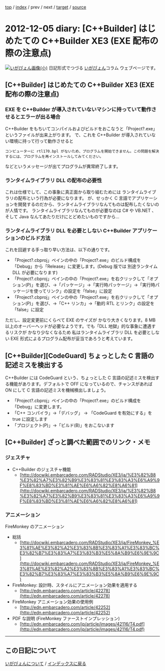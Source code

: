 [top](https://igapyon.github.io/diary/) 
 / [index](https://igapyon.github.io/diary/2012/index.html) 
 / prev 
 / next 
 / [target](https://igapyon.github.io/diary/2012/ig121205.html) 
 / [source](https://github.com/igapyon/diary/blob/gh-pages/2012/ig121205.html.src.md) 

2012-12-05 diary: [C++Builder] はじめたての C++Builder XE3 (EXE 配布の際の注意点)
=====================================================================================================
[![いがぴょん画像(小)](https://igapyon.github.io/diary/images/iga200306s.jpg "いがぴょん")](https://igapyon.github.io/diary/memo/memoigapyon.html) 日記形式でつづる [いがぴょん](https://igapyon.github.io/diary/memo/memoigapyon.html)コラム ウェブページです。

## [C++Builder] はじめたての C++Builder XE3 (EXE 配布の際の注意点)


### EXE を C++Builder が導入されていないマシンに持っていて動作させるとエラーが出る場合

C++Builder をもちいてコンパイルおよびビルドをおこなうと「Project?.exe」というファイルが出来上がります。
で、これを C++Builder が導入されていない環境に持って行って動作させると

```
コンピューターに rtl170.bpl がないため、プログラムを開始できません。この問題を解決するには、プログラムを再インストールしてみてください。
```

などというメッセージが出てプログラムが異常終了します。


### ランタイムライブラリ DLL の配布の必要性

これは仕様でして、この事象に真正面から取り組むためには ランタイムライブラリの配布という行為が必要になります。
が、せっかく C 言語でアプリケーションを開発するのだから、ランタイムライブラリなんてものは配布したくないのが人情です。
ランタイムライブラリなんてものが必要なのは C# や VB.NET 、そして Java なんてあたりだけにとどめたいものですから...


### ランタイムライブラリ DLL を必要としない C++Builder アプリケーションのビルド方法

これを回避する手っ取り早い方法は、以下の通りです。

* 「Project?.cbproj」ペインの中の「Project?.exe」のビルド構成を「Debug」から「Release」に変更します。(Debug 版では 別途ランタイム DLL が必要になります)
* 「Project?.cbproj」ペインの中の「Project?.exe」を右クリックして「オプション(P)」を選び、->「パッケージ」->「実行時パッケージ」->「実行時パッケージを使ってリンク」の設定を「false」に設定
* 「Project?.cbproj」ペインの中の「Project?.exe」を右クリックして「オプション(P)」を選び、->「C++ リンカ」->「動的 RTL とリンク」の設定を「false」に設定


ただし、設定変更前にくらべて EXE のサイズが かなり大きくなります。8 MB 以上のオーバーヘッドが必要なようです。でも「DLL 地獄」的な事象に遭遇するリスクが かなり少なくなるため 私はランタイムライブラリ DLL を必要としない EXE 形式によるプログラム配布が妥当であろうと考えています。


## [C++Builder][CodeGuard] ちょっとした C 言語の記述ミスを検出する

C++Builder には CodeGuard という、ちょっとした C 言語の記述ミスを検出する機能があります。デフォルトで OFF になっているので、チャンスがあれば ON にして C 言語の記述ミスを機械検出しましょう。


* 「Project?.cbproj」ペインの中の「Project?.exe」のビルド構成を「Debug」に変更します。
* 「C++ コンパイラ」->「デバッグ」 -> 「CodeGuard を有効にする」を true に設定します
* 「プロジェクト(P)」->「ビルド(B)」をおこないます



## [C++Builder] ざっと調べた範囲でのリンク・メモ


### ジェスチャ


* C++Builder のジェスチャ機能
  * [http://docwiki.embarcadero.com/RADStudio/XE3/ja/%E3%82%B8%E3%82%A7%E3%82%B9%E3%83%81%E3%83%A3%E6%A9%9F%E8%83%BD%E3%81%AE%E6%A6%82%E8%A6%81](http://docwiki.embarcadero.com/RADStudio/XE3/ja/%E3%82%B8%E3%82%A7%E3%82%B9%E3%83%81%E3%83%A3%E6%A9%9F%E8%83%BD%E3%81%AE%E6%A6%82%E8%A6%81)


### アニメーション

FireMonkey のアニメーション

* 総括
  * [http://docwiki.embarcadero.com/RADStudio/XE3/ja/FireMonkey_%E3%81%AE%E3%82%A2%E3%83%8B%E3%83%A1%E3%83%BC%E3%82%B7%E3%83%A7%E3%83%B3%E5%8A%B9%E6%9E%9C](http://docwiki.embarcadero.com/RADStudio/XE3/ja/FireMonkey_%E3%81%AE%E3%82%A2%E3%83%8B%E3%83%A1%E3%83%BC%E3%82%B7%E3%83%A7%E3%83%B3%E5%8A%B9%E6%9E%9C)
* FireMonkey: 設計時、スタイルにアニメーション効果を適用する
  * [http://edn.embarcadero.com/article/42278](http://edn.embarcadero.com/article/42278)
* FireMonkey アニメーション効果の使用例
  * [http://edn.embarcadero.com/article/42252](http://edn.embarcadero.com/article/42252)
* PDF な説明 (FireMonkey ファーストインプレッション)
  * [http://edn.embarcadero.com/jp/article/images/42116/T4.pdf](http://edn.embarcadero.com/jp/article/images/42116/T4.pdf)




----------------------------------------------------------------------------------------------------

## この日記について
[いがぴょんについて](https://igapyon.github.io/diary/memo/memoigapyon.html) / [インデックスに戻る](https://igapyon.github.io/diary/idxall.html)
